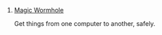  1. [Magic Wormhole](https://github.com/warner/magic-wormhole)
    
    Get things from one computer to another, safely.
